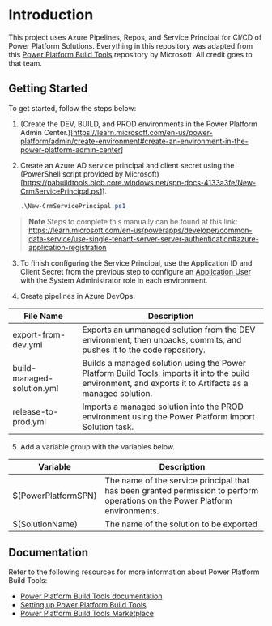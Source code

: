 # Introduction 
This project uses Azure Pipelines, Repos, and Service Principal for CI/CD of Power Platform Solutions. Everything in this repository was adapted from this [Power Platform Build Tools](https://github.com/microsoft/PowerApps-Samples/tree/master/build-tools) repository by Microsoft. All credit goes to that team.

<!---
Download the Visio package by [sandroasp](https://github.com/sandroasp/Microsoft-Integration-and-Azure-Stencils-Pack-for-Visio).
Diagram in progress.
-->
 
## Getting Started 
To get started, follow the steps below: 

1. (Create the DEV, BUILD, and PROD environments in the Power Platform Admin Center.)[https://learn.microsoft.com/en-us/power-platform/admin/create-environment#create-an-environment-in-the-power-platform-admin-center]
2. Create an Azure AD service principal and client secret using the (PowerShell script provided by Microsoft)[https://pabuildtools.blob.core.windows.net/spn-docs-4133a3fe/New-CrmServicePrincipal.ps1].

    ```powershell
    .\New-CrmServicePrincipal.ps1
    ```
    
> **Note**
> Steps to complete this manually can be found at this link: https://learn.microsoft.com/en-us/powerapps/developer/common-data-service/use-single-tenant-server-server-authentication#azure-application-registration

3. To finish configuring the Service Principal, use the Application ID and Client Secret from the previous step to configure an [Application User](https://learn.microsoft.com/en-us/powerapps/developer/common-data-service/use-single-tenant-server-server-authentication#application-user-creation) with the System Administrator role in each environment.

4. Create pipelines in Azure DevOps.

| File Name                  | Description                                                                                                                         |
| -------------------------- | ----------------------------------------------------------------------------------------------------------------------------------- |
| export-from-dev.yml        | Exports an unmanaged solution from the DEV environment, then unpacks, commits, and pushes it to the code repository.               |
| build-managed-solution.yml | Builds a managed solution using the Power Platform Build Tools, imports it into the build environment, and exports it to Artifacts as a managed solution. |
| release-to-prod.yml        | Imports a managed solution into the PROD environment using the Power Platform Import Solution task.                                 |
   
5. Add a variable group with the variables below.

| Variable            | Description                                                                                                                                                                                                               |
| ------------------- | ------------------------------------------------------------------------------------------------------------------------------------------------------------------------------------------------------------------------- |
| $(PowerPlatformSPN) | The name of the service principal that has been granted permission to perform operations on the Power Platform environments. |
| $(SolutionName)     | The name of the solution to be exported |

## Documentation 
Refer to the following resources for more information about Power Platform Build Tools:

- [Power Platform Build Tools documentation](https://learn.microsoft.com/en-us/power-platform/alm/devops-build-tools#get-microsoft-power-platform-build-tools)
- [Setting up Power Platform Build Tools](https://learn.microsoft.com/en-us/power-platform/alm/devops-build-tools)
- [Power Platform Build Tools Marketplace](https://marketplace.visualstudio.com/items?itemName=microsoft-IsvExpTools.PowerPlatform-BuildTools)
